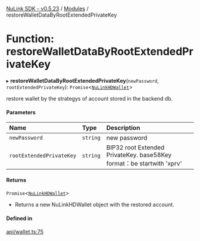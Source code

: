 [NuLink SDK - v0.5.23](../README.md) / [Modules](../modules.md) / restoreWalletDataByRootExtendedPrivateKey

# Function: restoreWalletDataByRootExtendedPrivateKey

▸ **restoreWalletDataByRootExtendedPrivateKey**(`newPassword`, `rootExtendedPrivateKey`): `Promise`<[`NuLinkHDWallet`](../classes/NuLinkHDWallet.md)\>

restore wallet by the strategys of account stored in the backend db.

#### Parameters

| Name | Type | Description |
| :------ | :------ | :------ |
| `newPassword` | `string` | new password |
| `rootExtendedPrivateKey` | `string` | BIP32 root Extended PrivateKey. base58Key format：be startwith 'xprv' |

#### Returns

`Promise`<[`NuLinkHDWallet`](../classes/NuLinkHDWallet.md)\>

- Returns a new NuLinkHDWallet object with the restored account.

#### Defined in

[api/wallet.ts:75](https://github.com/NuLink-network/nulink-sdk/blob/1365126/src/api/wallet.ts#L75)
